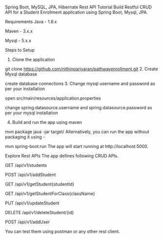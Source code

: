 Spring Boot, MySQL, JPA, Hibernate Rest API Tutorial
Build Restful CRUD API for a  Student Enrollment application using Spring Boot, Mysql, JPA.

Requirements
Java - 1.8.x

Maven - 3.x.x

Mysql - 5.x.x

Steps to Setup
1. Clone the application

git clone https://github.com/nithinpariyaran/pathwayenrollment.git
2. Create Mysql database

create database connections
3. Change mysql username and password as per your installation

open src/main/resources/application.properties

change spring.datasource.username and spring.datasource.password as per your mysql installation

4. Build and run the app using maven

mvn package
java -jar target/
Alternatively, you can run the app without packaging it using -

mvn spring-boot:run
The app will start running at http://localhost:5000.

Explore Rest APIs
The app defines following CRUD APIs.

GET /api/v1/students

POST /api/v1/addStudent

GET /api/v1/getStudent{studentId}

GET /api/v1/getStudentForClass{className}

PUT /api/v1/updateStudent

DELETE /api/v1/deleteStudent/{id}

POST /api/v1/addUser

You can test them using postman or any other rest client.
